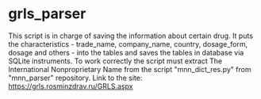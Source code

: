 # grls_parser
This script is in charge of saving the information about certain drug. It puts the characteristics - trade_name, company_name, country, dosage_form, dosage and others - into the tables and saves the tables in database via SQLite instruments. To work correctly the script must extract The International Nonproprietary Name from the script  "mnn_dict_res.py" from "mnn_parser" repository. Link to the site: https://grls.rosminzdrav.ru/GRLS.aspx

